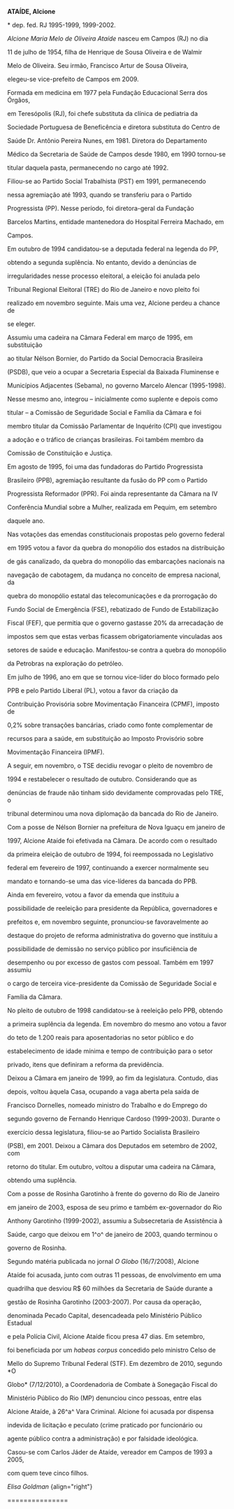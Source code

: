 **ATAÍDE, Alcione**



\* dep. fed. RJ 1995-1999, 1999-2002.



*Alcione Maria Melo de Oliveira* *Ataíde* nasceu em Campos (RJ) no dia

11 de julho de 1954, filha de Henrique de Sousa Oliveira e de Walmir

Melo de Oliveira. Seu irmão, Francisco Artur de Sousa Oliveira,

elegeu-se vice-prefeito de Campos em 2009.



Formada em medicina em 1977 pela Fundação Educacional Serra dos Órgãos,

em Teresópolis (RJ), foi chefe substituta da clínica de pediatria da

Sociedade Portuguesa de Beneficência e diretora substituta do Centro de

Saúde Dr. Antônio Pereira Nunes, em 1981. Diretora do Departamento

Médico da Secretaria de Saúde de Campos desde 1980, em 1990 tornou-se

titular daquela pasta, permanecendo no cargo até 1992.



Filiou-se ao Partido Social Trabalhista (PST) em 1991, permanecendo

nessa agremiação até 1993, quando se transferiu para o Partido

Progressista (PP). Nesse período, foi diretora-geral da Fundação

Barcelos Martins, entidade mantenedora do Hospital Ferreira Machado, em

Campos.



Em outubro de 1994 candidatou-se a deputada federal na legenda do PP,

obtendo a segunda suplência. No entanto, devido a denúncias de

irregularidades nesse processo eleitoral, a eleição foi anulada pelo

Tribunal Regional Eleitoral (TRE) do Rio de Janeiro e novo pleito foi

realizado em novembro seguinte. Mais uma vez, Alcione perdeu a chance de

se eleger.



Assumiu uma cadeira na Câmara Federal em março de 1995, em substituição

ao titular Nélson Bornier, do Partido da Social Democracia Brasileira

(PSDB), que veio a ocupar a Secretaria Especial da Baixada Fluminense e

Municípios Adjacentes (Sebama), no governo Marcelo Alencar (1995-1998).

Nesse mesmo ano, integrou – inicialmente como suplente e depois como

titular – a Comissão de Seguridade Social e Família da Câmara e foi

membro titular da Comissão Parlamentar de Inquérito (CPI) que investigou

a adoção e o tráfico de crianças brasileiras. Foi também membro da

Comissão de Constituição e Justiça.



Em agosto de 1995, foi uma das fundadoras do Partido Progressista

Brasileiro (PPB), agremiação resultante da fusão do PP com o Partido

Progressista Reformador (PPR). Foi ainda representante da Câmara na IV

Conferência Mundial sobre a Mulher, realizada em Pequim, em setembro

daquele ano.



Nas votações das emendas constitucionais propostas pelo governo federal

em 1995 votou a favor da quebra do monopólio dos estados na distribuição

de gás canalizado, da quebra do monopólio das embarcações nacionais na

navegação de cabotagem, da mudança no conceito de empresa nacional, da

quebra do monopólio estatal das telecomunicações e da prorrogação do

Fundo Social de Emergência (FSE), rebatizado de Fundo de Estabilização

Fiscal (FEF), que permitia que o governo gastasse 20% da arrecadação de

impostos sem que estas verbas ficassem obrigatoriamente vinculadas aos

setores de saúde e educação. Manifestou-se contra a quebra do monopólio

da Petrobras na exploração do petróleo.



Em julho de 1996, ano em que se tornou vice-líder do bloco formado pelo

PPB e pelo Partido Liberal (PL), votou a favor da criação da

Contribuição Provisória sobre Movimentação Financeira (CPMF), imposto de

0,2% sobre transações bancárias, criado como fonte complementar de

recursos para a saúde, em substituição ao Imposto Provisório sobre

Movimentação Financeira (IPMF).



A seguir, em novembro, o TSE decidiu revogar o pleito de novembro de

1994 e restabelecer o resultado de outubro. Considerando que as

denúncias de fraude não tinham sido devidamente comprovadas pelo TRE, o

tribunal determinou uma nova diplomação da bancada do Rio de Janeiro.



Com a posse de Nélson Bornier na prefeitura de Nova Iguaçu em janeiro de

1997, Alcione Ataíde foi efetivada na Câmara. De acordo com o resultado

da primeira eleição de outubro de 1994, foi reempossada no Legislativo

federal em fevereiro de 1997, continuando a exercer normalmente seu

mandato e tornando-se uma das vice-líderes da bancada do PPB.



Ainda em fevereiro, votou a favor da emenda que instituiu a

possibilidade de reeleição para presidente da República, governadores e

prefeitos e, em novembro seguinte, pronunciou-se favoravelmente ao

destaque do projeto de reforma administrativa do governo que instituiu a

possibilidade de demissão no serviço público por insuficiência de

desempenho ou por excesso de gastos com pessoal. Também em 1997 assumiu

o cargo de terceira vice-presidente da Comissão de Seguridade Social e

Família da Câmara.



No pleito de outubro de 1998 candidatou-se à reeleição pelo PPB, obtendo

a primeira suplência da legenda. Em novembro do mesmo ano votou a favor

do teto de 1.200 reais para aposentadorias no setor público e do

estabelecimento de idade mínima e tempo de contribuição para o setor

privado, itens que definiram a reforma da previdência.



Deixou a Câmara em janeiro de 1999, ao fim da legislatura. Contudo, dias

depois, voltou àquela Casa, ocupando a vaga aberta pela saída de

Francisco Dornelles, nomeado ministro do Trabalho e do Emprego do

segundo governo de Fernando Henrique Cardoso (1999-2003). Durante o

exercício dessa legislatura, filiou-se ao Partido Socialista Brasileiro

(PSB), em 2001. Deixou a Câmara dos Deputados em setembro de 2002, com

retorno do titular. Em outubro, voltou a disputar uma cadeira na Câmara,

obtendo uma suplência.



Com a posse de Rosinha Garotinho à frente do governo do Rio de Janeiro

em janeiro de 2003, esposa de seu primo e também ex-governador do Rio

Anthony Garotinho (1999-2002), assumiu a Subsecretaria de Assistência à

Saúde, cargo que deixou em 1^o^ de janeiro de 2003, quando terminou o

governo de Rosinha.



Segundo matéria publicada no jornal *O Globo* (16/7/2008), Alcione

Ataíde foi acusada, junto com outras 11 pessoas, de envolvimento em uma

quadrilha que desviou R\$ 60 milhões da Secretaria de Saúde durante a

gestão de Rosinha Garotinho (2003-2007). Por causa da operação,

denominada Pecado Capital, desencadeada pelo Ministério Público Estadual

e pela Polícia Civil, Alcione Ataíde ficou presa 47 dias. Em setembro,

foi beneficiada por um *habeas corpus* concedido pelo ministro Celso de

Mello do Supremo Tribunal Federal (STF). Em dezembro de 2010, segundo *O

Globo* (7/12/2010), a Coordenadoria de Combate à Sonegação Fiscal do

Ministério Público do Rio (MP) denunciou cinco pessoas, entre elas

Alcione Ataíde, à 26^a^ Vara Criminal. Alcione foi acusada por dispensa

indevida de licitação e peculato (crime praticado por funcionário ou

agente público contra a administração) e por falsidade ideológica.



Casou-se com Carlos Jáder de Ataíde, vereador em Campos de 1993 a 2005,

com quem teve cinco filhos.



*Elisa Goldman* {align="right"}

===============



